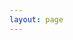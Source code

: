```yaml
---
layout: page
---
```


<script setup>
import SetupYourDappDemo from "./SetupYourDappDemo.vue";
</script>

<ClientOnly>
  <SetupYourDappDemo/>
</ClientOnly>
